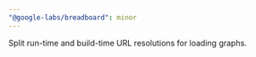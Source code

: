 ```yaml
---
"@google-labs/breadboard": minor
---
```


Split run-time and build-time URL resolutions for loading graphs.
